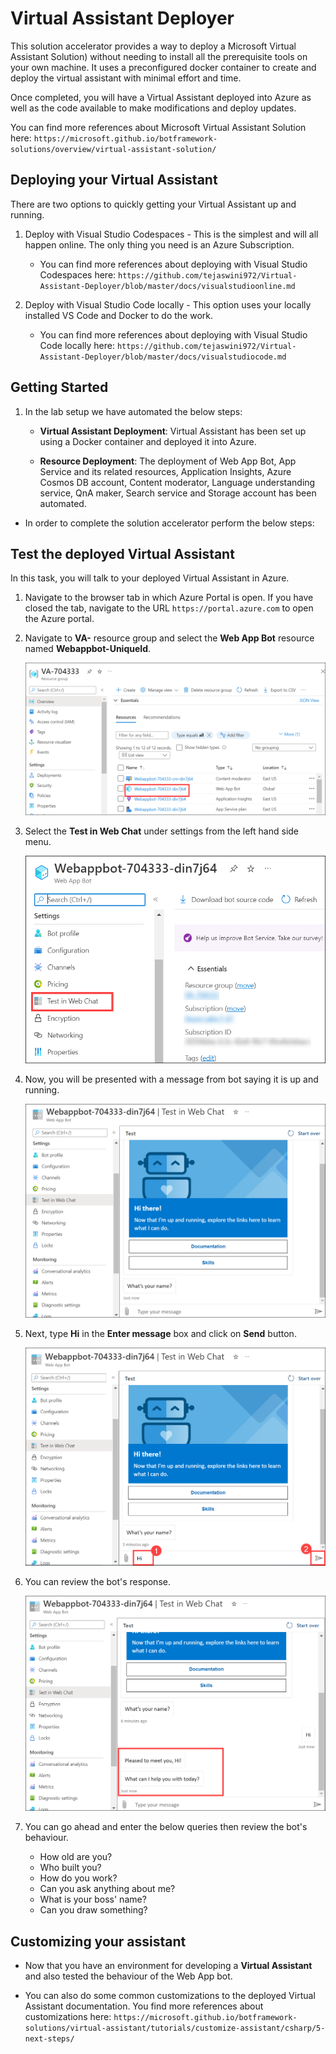 # Virtual Assistant Deployer

This solution accelerator provides a way to deploy a Microsoft Virtual Assistant Solution) without needing to install all the prerequisite tools on your own machine. It uses a preconfigured docker container to create and deploy the virtual assistant with minimal effort and time.

Once completed, you will have a Virtual Assistant deployed into Azure as well as the code available to make modifications and deploy updates.

You can find more references about Microsoft Virtual Assistant Solution here: `https://microsoft.github.io/botframework-solutions/overview/virtual-assistant-solution/`

## Deploying your Virtual Assistant

There are two options to quickly getting your Virtual Assistant up and running.

1. Deploy with Visual Studio Codespaces - This is the simplest and will all happen online. The only thing you need is an Azure Subscription.

    - You can find more references about deploying with Visual Studio Codespaces here: `https://github.com/tejaswini972/Virtual-Assistant-Deployer/blob/master/docs/visualstudioonline.md`

2. Deploy with Visual Studio Code locally - This option uses your locally installed VS Code and Docker to do the work.

   - You can find more references about deploying with Visual Studio Code locally here: `https://github.com/tejaswini972/Virtual-Assistant-Deployer/blob/master/docs/visualstudiocode.md`

## Getting Started

1. In the lab setup we have automated the below steps:

   - **Virtual Assistant Deployment**: Virtual Assistant has been set up using a Docker container and deployed it into Azure.

   - **Resource Deployment**:  The deployment of Web App Bot, App Service and its related resources, Application Insights, Azure Cosmos DB account, Content moderator, Language understanding service, QnA maker, Search service and Storage account has been automated.

- In order to complete the solution accelerator perform the below steps:

## Test the deployed Virtual Assistant

In this task, you will talk to your deployed Virtual Assistant in Azure.

1. Navigate to the browser tab in which Azure Portal is open. If you have closed the tab, navigate to the URL `https://portal.azure.com` to open the Azure portal.

1. Navigate to **VA-<inject key="DeploymentID" />** resource group and select the **Web App Bot** resource named **Webappbot-UniqueId**.

   ![](images/bot1.png)
   
1. Select the **Test in Web Chat** under settings from the left hand side menu.

   ![](images/bot2.png)
   
1. Now, you will be presented with a message from bot saying it is up and running.

   ![](images/bot3.png)
   
1. Next, type **Hi** in the **Enter message** box and click on **Send** button.

   ![](images/bot4.png)
   
1.  You can review the bot's response.

    ![](images/bot5.png)
   
1. You can go ahead and enter the below queries then review the bot's behaviour.

   - How old are you?
   - Who built you?
   - How do you work?
   - Can you ask anything about me?
   - What is your boss' name?
   - Can you draw something?
   
   
## Customizing your assistant   

- Now that you have an environment for developing a **Virtual Assistant** and also tested the behaviour of the Web App bot.

- You can also do some common customizations to the deployed Virtual Assistant documentation. You find more references about customizations here: `https://microsoft.github.io/botframework-solutions/virtual-assistant/tutorials/customize-assistant/csharp/5-next-steps/`
